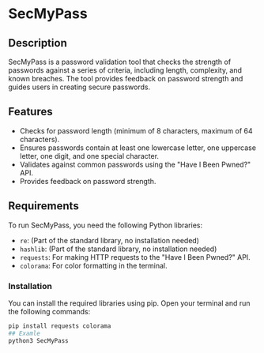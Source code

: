 # SecMyPass

## Description
SecMyPass is a password validation tool that checks the strength of passwords against a series of criteria, including length, complexity, and known breaches. The tool provides feedback on password strength and guides users in creating secure passwords.

## Features
- Checks for password length (minimum of 8 characters, maximum of 64 characters).
- Ensures passwords contain at least one lowercase letter, one uppercase letter, one digit, and one special character.
- Validates against common passwords using the "Have I Been Pwned?" API.
- Provides feedback on password strength.

## Requirements
To run SecMyPass, you need the following Python libraries:
- `re`: (Part of the standard library, no installation needed)
- `hashlib`: (Part of the standard library, no installation needed)
- `requests`: For making HTTP requests to the "Have I Been Pwned?" API.
- `colorama`: For color formatting in the terminal.

### Installation
You can install the required libraries using pip. Open your terminal and run the following commands:

```bash
pip install requests colorama
## Examle
python3 SecMyPass

